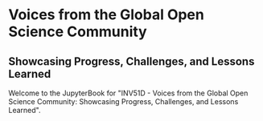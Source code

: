 # Voices from the Global Open Science Community
## Showcasing Progress, Challenges, and Lessons Learned

Welcome to the JupyterBook for  "INV51D - Voices from the Global Open Science Community: Showcasing Progress, Challenges, and Lessons Learned". 

```{tableofcontents}
```
